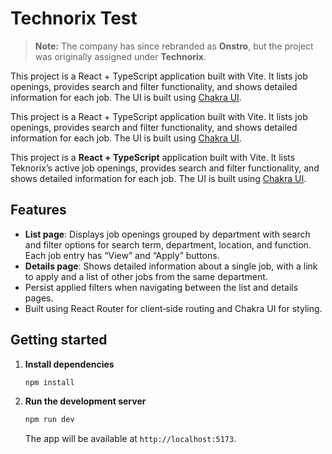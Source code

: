 # Technorix Test

> **Note:** The company has since rebranded as **Onstro**, but the project was originally assigned under **Technorix**.

This project is a React + TypeScript application built with Vite. It lists job openings, provides search and filter functionality, and shows detailed information for each job. The UI is built using [Chakra UI](https://chakra-ui.com/).


This project is a React + TypeScript application built with Vite. It lists job openings, provides search and filter functionality, and shows detailed information for each job. The UI is built using [Chakra UI](https://chakra-ui.com/).


This project is a **React + TypeScript** application built with Vite. It lists Teknorix’s
active job openings, provides search and filter functionality, and shows detailed
information for each job. The UI is built using [Chakra UI](https://chakra-ui.com/).

## Features

- **List page**: Displays job openings grouped by department with search and filter
  options for search term, department, location, and function. Each job entry has
  “View” and “Apply” buttons.
- **Details page**: Shows detailed information about a single job, with a link to
  apply and a list of other jobs from the same department.
- Persist applied filters when navigating between the list and details pages.
- Built using React Router for client‑side routing and Chakra UI for styling.

## Getting started

1. **Install dependencies**

   ```sh
   npm install
   ```

2. **Run the development server**

   ```sh
   npm run dev
   ```

   The app will be available at `http://localhost:5173`.




